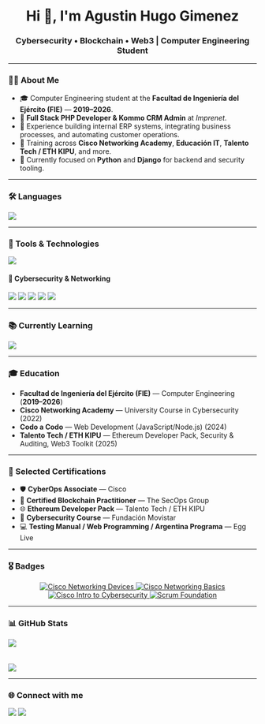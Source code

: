 <h1 align="center">Hi 👋, I'm Agustin Hugo Gimenez</h1>
<h3 align="center">Cybersecurity • Blockchain • Web3 | Computer Engineering Student</h3>

---

### 👨‍💻 About Me
- 🎓 Computer Engineering student at the **Facultad de Ingeniería del Ejército (FIE)** — **2019–2026**.
- 💼 **Full Stack PHP Developer & Kommo CRM Admin** at *Imprenet*.
- 🚀 Experience building internal ERP systems, integrating business processes, and automating customer operations.
- 📡 Training across **Cisco Networking Academy**, **Educación IT**, **Talento Tech / ETH KIPU**, and more.
- 🌱 Currently focused on **Python** and **Django** for backend and security tooling.

---

### 🛠️ Languages
<p>
  <img src="https://skillicons.dev/icons?i=c,cpp,python,html,css,js,php,java,laravel,solidity" />
</p>

---

### 🔧 Tools & Technologies
<p>
  <img src="https://skillicons.dev/icons?i=git,mysql,github,raspberrypi,arduino,vscode,clion,linux" />
</p>

#### 🔐 Cybersecurity & Networking
<p>
  <img src="https://img.shields.io/badge/Cisco%20Packet%20Tracer-1BA0D7?style=for-the-badge&logo=cisco&logoColor=white"/>
  <img src="https://img.shields.io/badge/Wireshark-1679A7?style=for-the-badge&logo=wireshark&logoColor=white"/>
  <img src="https://img.shields.io/badge/Nmap-004B87?style=for-the-badge&logo=gnu-bash&logoColor=white"/>
  <img src="https://img.shields.io/badge/Kali%20Linux-557C94?style=for-the-badge&logo=kalilinux&logoColor=white"/>
  <img src="https://img.shields.io/badge/Metasploitable-EF3B2D?style=for-the-badge&logo=metasploit&logoColor=white"/>
</p>

---

### 📚 Currently Learning
<p>
  <img src="https://skillicons.dev/icons?i=python,django" />
</p>

---

### 🎓 Education
- **Facultad de Ingeniería del Ejército (FIE)** — Computer Engineering (**2019–2026**)  
- **Cisco Networking Academy** — University Course in Cybersecurity (2022)  
- **Codo a Codo** — Web Development (JavaScript/Node.js) (2024)  
- **Talento Tech / ETH KIPU** — Ethereum Developer Pack, Security & Auditing, Web3 Toolkit (2025)  

---

### 🏅 Selected Certifications
- 🛡️ **CyberOps Associate** — Cisco  
- 🔗 **Certified Blockchain Practitioner** — The SecOps Group  
- 🌐 **Ethereum Developer Pack** — Talento Tech / ETH KIPU  
- 🔐 **Cybersecurity Course** — Fundación Movistar  
- 💻 **Testing Manual / Web Programming / Argentina Programa** — Egg Live  

---

### 🎖️ Badges
<p align="center">
  <a href="https://www.credly.com/badges/85240fc4-b195-4a4c-aefe-e609e20dae65/linked_in_profile">
    <img src="https://images.credly.com/size/110x110/images/85240fc4-b195-4a4c-aefe-e609e20dae65/Cisco.png" alt="Cisco Networking Devices" />
  </a>
  <a href="https://www.credly.com/badges/3d51785b-896b-4920-8bbc-1d6013098da6/linked_in_profile">
    <img src="https://images.credly.com/size/110x110/images/3d51785b-896b-4920-8bbc-1d6013098da6/Cisco.png" alt="Cisco Networking Basics" />
  </a>
  <a href="https://www.credly.com/badges/d26ee5c8-e2fa-41e7-8646-c04d014ddf89/linked_in_profile">
    <img src="https://images.credly.com/size/110x110/images/d26ee5c8-e2fa-41e7-8646-c04d014ddf89/Cisco.png" alt="Cisco Intro to Cybersecurity" />
  </a>
  <a href="https://www.credly.com/badges/3a13f1f8-efcf-45ad-85ef-174a4f9c87e6/linked_in_profile">
    <img src="https://images.credly.com/size/110x110/images/CertProf-Scrum-Foundation.png" alt="Scrum Foundation" />
  </a>
</p>

---
### 📊 GitHub Stats
![](https://github-readme-stats.vercel.app/api?username=AgustinGimenezFIE&show_icons=true&theme=tokyonight)  
<br/>  
![](https://github-readme-stats.vercel.app/api/top-langs/?username=AgustinGimenezFIE&layout=compact&theme=tokyonight)

---

### 🌐 Connect with me
<p>
  <a href="https://www.linkedin.com/in/agustinhgimenez/" target="_blank"><img src="https://img.shields.io/badge/LinkedIn-%230A66C2?style=for-the-badge&logo=linkedin&logoColor=white"/></a>
  <a href="mailto:agustingimenez@protonmail.com"><img src="https://img.shields.io/badge/Email-8B89CC?style=for-the-badge&logo=protonmail&logoColor=white"/></a>
</p>
